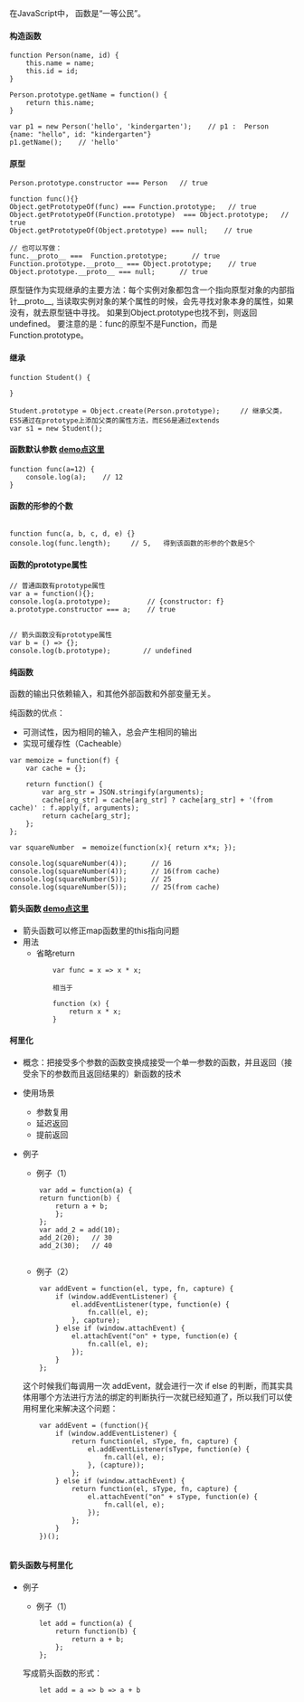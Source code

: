 在JavaScript中， 函数是“一等公民”。

#### 构造函数
```
function Person(name, id) {
    this.name = name;
    this.id = id;
}

Person.prototype.getName = function() {
    return this.name;
}

var p1 = new Person('hello', 'kindergarten');    // p1 :  Person {name: "hello", id: "kindergarten"}
p1.getName();    // 'hello'

```
#### 原型

```
Person.prototype.constructor === Person   // true

```


```
function func(){}
Object.getPrototypeOf(func) === Function.prototype;   // true
Object.getPrototypeOf(Function.prototype)  === Object.prototype;   // true
Object.getPrototypeOf(Object.prototype) === null;    // true

// 也可以写做：
func.__proto__ ===  Function.prototype;      // true
Function.prototype.__proto__ === Object.prototype;    // true
Object.prototype.__proto__ === null;      // true

```

原型链作为实现继承的主要方法：每个实例对象都包含一个指向原型对象的内部指针__proto__, 
当读取实例对象的某个属性的时候，会先寻找对象本身的属性，如果没有，就去原型链中寻找。
如果到Object.prototype也找不到，则返回undefined。
要注意的是：func的原型不是Function，而是Function.prototype。

#### 继承
```
function Student() {

}

Student.prototype = Object.create(Person.prototype);     // 继承父类，ES5通过在prototype上添加父类的属性方法，而ES6是通过extends
var s1 = new Student();
```

#### 函数默认参数 [demo点这里](https://github.com/baoendemao/javascript-summary/tree/master/demos/demo-function/function-1.js)

```
function func(a=12) {
	console.log(a);    // 12
}

```

#### 函数的形参的个数

```

function func(a, b, c, d, e) {}
console.log(func.length);     // 5,   得到该函数的形参的个数是5个

```

#### 函数的prototype属性

```
// 普通函数有prototype属性
var a = function(){};  
console.log(a.prototype);         // {constructor: f}
a.prototype.constructor === a;    // true


// 箭头函数没有prototype属性
var b = () => {};  
console.log(b.prototype);        // undefined

```

#### 纯函数
函数的输出只依赖输入，和其他外部函数和外部变量无关。

纯函数的优点：
* 可测试性，因为相同的输入，总会产生相同的输出
* 实现可缓存性（Cacheable） 

```
var memoize = function(f) {
    var cache = {};

    return function() {
        var arg_str = JSON.stringify(arguments);
        cache[arg_str] = cache[arg_str] ? cache[arg_str] + '(from cache)' : f.apply(f, arguments);
        return cache[arg_str];
    };
};

var squareNumber  = memoize(function(x){ return x*x; });

console.log(squareNumber(4));      // 16
console.log(squareNumber(4));      // 16(from cache) 
console.log(squareNumber(5));      // 25
console.log(squareNumber(5));      // 25(from cache)

```

#### 箭头函数  [demo点这里](https://github.com/baoendemao/javascript-summary/tree/master/demos/demo-function/function-2.js)
* 箭头函数可以修正map函数里的this指向问题
* 用法
    * 省略return
        ```
            var func = x => x * x;                  

            相当于

            function (x) {
                return x * x;
            }
        ```
#### 柯里化
* 概念：把接受多个参数的函数变换成接受一个单一参数的函数，并且返回（接受余下的参数而且返回结果的）新函数的技术
* 使用场景
    * 参数复用
    * 延迟返回
    * 提前返回
* 例子
    * 例子（1）
    ```
        var add = function(a) {
        return function(b) {
            return a + b;
            };
        };
        var add_2 = add(10);
        add_2(20);   // 30
        add_2(30);   // 40


    ```
    * 例子（2）
    ```
        var addEvent = function(el, type, fn, capture) {
            if (window.addEventListener) {
                el.addEventListener(type, function(e) {
                    fn.call(el, e);
                }, capture);
            } else if (window.attachEvent) {
                el.attachEvent("on" + type, function(e) {
                    fn.call(el, e);
                });
            } 
        };

    ```
    这个时候我们每调用一次 addEvent，就会进行一次 if else 的判断，而其实具体用哪个方法进行方法的绑定的判断执行一次就已经知道了，所以我们可以使用柯里化来解决这个问题：

    ```
        var addEvent = (function(){
            if (window.addEventListener) {
                return function(el, sType, fn, capture) {
                    el.addEventListener(sType, function(e) {
                        fn.call(el, e);
                    }, (capture));
                };
            } else if (window.attachEvent) {
                return function(el, sType, fn, capture) {
                    el.attachEvent("on" + sType, function(e) {
                        fn.call(el, e);
                    });
                };
            }
        })();


    ```
#### 箭头函数与柯里化
* 例子
    * 例子（1） 
    ```
        let add = function(a) {
            return function(b) {
                return a + b;
            };
        };

    ```
    写成箭头函数的形式：

    ```
        let add = a => b => a + b

    ```
